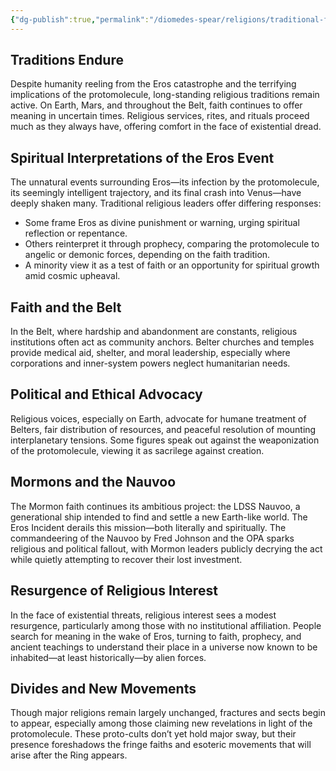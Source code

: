 ```yaml
---
{"dg-publish":true,"permalink":"/diomedes-spear/religions/traditional-faiths/overview/"}
---
```



## Traditions Endure  
Despite humanity reeling from the Eros catastrophe and the terrifying implications of the protomolecule, long-standing religious traditions remain active. On Earth, Mars, and throughout the Belt, faith continues to offer meaning in uncertain times. Religious services, rites, and rituals proceed much as they always have, offering comfort in the face of existential dread.
    
## Spiritual Interpretations of the Eros Event  
The unnatural events surrounding Eros—its infection by the protomolecule, its seemingly intelligent trajectory, and its final crash into Venus—have deeply shaken many. Traditional religious leaders offer differing responses:
- Some frame Eros as divine punishment or warning, urging spiritual reflection or repentance.
- Others reinterpret it through prophecy, comparing the protomolecule to angelic or demonic forces, depending on the faith tradition.
- A minority view it as a test of faith or an opportunity for spiritual growth amid cosmic upheaval.
        
## Faith and the Belt  
In the Belt, where hardship and abandonment are constants, religious institutions often act as community anchors. Belter churches and temples provide medical aid, shelter, and moral leadership, especially where corporations and inner-system powers neglect humanitarian needs.
   
## Political and Ethical Advocacy  
Religious voices, especially on Earth, advocate for humane treatment of Belters, fair distribution of resources, and peaceful resolution of mounting interplanetary tensions. Some figures speak out against the weaponization of the protomolecule, viewing it as sacrilege against creation.
    
## Mormons and the Nauvoo  
The Mormon faith continues its ambitious project: the LDSS Nauvoo, a generational ship intended to find and settle a new Earth-like world. The Eros Incident derails this mission—both literally and spiritually. The commandeering of the Nauvoo by Fred Johnson and the OPA sparks religious and political fallout, with Mormon leaders publicly decrying the act while quietly attempting to recover their lost investment.
    
## Resurgence of Religious Interest  
In the face of existential threats, religious interest sees a modest resurgence, particularly among those with no institutional affiliation. People search for meaning in the wake of Eros, turning to faith, prophecy, and ancient teachings to understand their place in a universe now known to be inhabited—at least historically—by alien forces.
    
## Divides and New Movements  
Though major religions remain largely unchanged, fractures and sects begin to appear, especially among those claiming new revelations in light of the protomolecule. These proto-cults don’t yet hold major sway, but their presence foreshadows the fringe faiths and esoteric movements that will arise after the Ring appears.